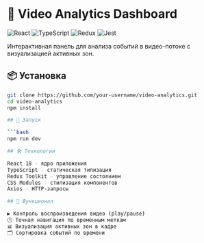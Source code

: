 # 🎥 Video Analytics Dashboard

![React](https://img.shields.io/badge/react-%2320232a.svg?style=for-the-badge&logo=react&logoColor=%2361DAFB)
![TypeScript](https://img.shields.io/badge/typescript-%23007ACC.svg?style=for-the-badge&logo=typescript&logoColor=white)
![Redux](https://img.shields.io/badge/redux-%23593d88.svg?style=for-the-badge&logo=redux&logoColor=white)
![Jest](https://img.shields.io/badge/-jest-%23C21325?style=for-the-badge&logo=jest&logoColor=white)

Интерактивная панель для анализа событий в видео-потоке с визуализацией активных зон.

## 📦 Установка

```bash
git clone https://github.com/your-username/video-analytics.git
cd video-analytics
npm install

## 🚀 Запуск

```bash
npm run dev

## 🛠 Технологии

React 18 - ядро приложения
TypeScript - статическая типизация
Redux Toolkit - управление состоянием
CSS Modules - стилизация компонентов
Axios - HTTP-запросы

## 🌟 Функционал

▶️ Контроль воспроизведения видео (play/pause)
🕒 Точная навигация по временным меткам
📊 Визуализация активных зон в кадре
🗂 Сортировка событий по времени
